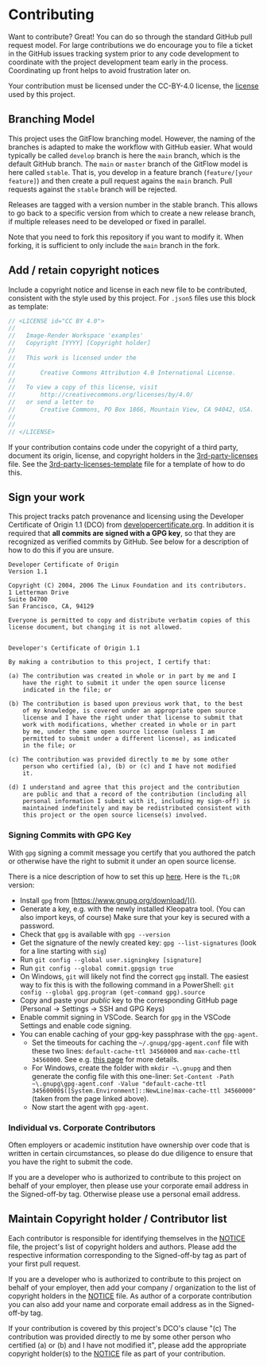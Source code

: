 # Contributing

Want to contribute? Great! You can do so through the standard GitHub pull
request model. For large contributions we do encourage you to file a ticket in
the GitHub issues tracking system prior to any code development to coordinate
with the project development team early in the process. Coordinating up
front helps to avoid frustration later on.

Your contribution must be licensed under the CC-BY-4.0 license, the [license](LICENSE.md)
used by this project. 

## Branching Model

This project uses the GitFlow branching model. However, the naming of the branches is adapted to make the workflow with GitHub easier. What would typically be called `develop` branch is here the `main` branch, which is the default GitHub branch. The `main` or `master` branch of the GitFlow model is here called `stable`. That is, you develop in a feature branch (`feature/[your feature]`) and then create a pull request agains the `main` branch. Pull requests against the `stable` branch will be rejected.

Releases are tagged with a version number in the stable branch. This allows to go back to a specific version from which to create a new release branch, if multiple releases need to be developed or fixed in parallel.

Note that you need to fork this repository if you want to modify it. When forking, it is sufficient to only include the `main` branch in the fork.


## Add / retain copyright notices

Include a copyright notice and license in each new file to be contributed,
consistent with the style used by this project. For `.json5` files use this block as template:

```cpp
// <LICENSE id="CC BY 4.0">
//
//   Image-Render Workspace 'examples'
//   Copyright [YYYY] [Copyright holder]
//   
//   This work is licensed under the 
//   
//       Creative Commons Attribution 4.0 International License.
//   
//   To view a copy of this license, visit 
//       http://creativecommons.org/licenses/by/4.0/ 
//   or send a letter to 
//       Creative Commons, PO Box 1866, Mountain View, CA 94042, USA.
//   
//
// </LICENSE>
```

If your contribution contains code under the copyright of a third party, document its origin, license, and
copyright holders in the [3rd-party-licenses](3rd-party-licenses.md) file. See the [3rd-party-licenses-template](3rd-party-licenses-template.txt) file for a template of how to do this. 

## Sign your work

This project tracks patch provenance and licensing using the Developer
Certificate of Origin 1.1 (DCO) from [developercertificate.org][DCO]. In addition it is required that **all commits are signed with a GPG key**, so that they are recognized as verified commits by GitHub. See below for a description of how to do this if you are unsure.

```text
Developer Certificate of Origin
Version 1.1

Copyright (C) 2004, 2006 The Linux Foundation and its contributors.
1 Letterman Drive
Suite D4700
San Francisco, CA, 94129

Everyone is permitted to copy and distribute verbatim copies of this
license document, but changing it is not allowed.


Developer's Certificate of Origin 1.1

By making a contribution to this project, I certify that:

(a) The contribution was created in whole or in part by me and I
    have the right to submit it under the open source license
    indicated in the file; or

(b) The contribution is based upon previous work that, to the best
    of my knowledge, is covered under an appropriate open source
    license and I have the right under that license to submit that
    work with modifications, whether created in whole or in part
    by me, under the same open source license (unless I am
    permitted to submit under a different license), as indicated
    in the file; or

(c) The contribution was provided directly to me by some other
    person who certified (a), (b) or (c) and I have not modified
    it.

(d) I understand and agree that this project and the contribution
    are public and that a record of the contribution (including all
    personal information I submit with it, including my sign-off) is
    maintained indefinitely and may be redistributed consistent with
    this project or the open source license(s) involved.
```

### Signing Commits with GPG Key

With `gpg` signing a commit message you certify that you authored the patch
or otherwise have the right to submit it under an open source license. 

There is a nice description of how to set this up [here](https://dev.to/devmount/signed-git-commits-in-vs-code-36do). Here is the `TL;DR` version:

- Install `gpg` from [https://www.gnupg.org/download/]().
- Generate a key, e.g. with the newly installed Kleopatra tool. (You can also import keys, of course) Make sure that your key is secured with a password. 
- Check that `gpg` is available with `gpg --version`
- Get the signature of the newly created key: `gpg --list-signatures` (look for a line starting with `sig`)
- Run `git config --global user.signingkey [signature]`
- Run `git config --global commit.gpgsign true`
- On Windows, `git` will likely not find the correct `gpg` install. The easiest way to fix this is with the following command in a PowerShell: `git config --global gpg.program (get-command gpg).source`
- Copy and paste your *public* key to the corresponding GitHub page (Personal -> Settings -> SSH and GPG Keys)
- Enable commit signing in VSCode. Search for `gpg` in the VSCode Settings and enable code signing. 
- You can enable caching of your gpg-key passphrase with the `gpg-agent`. 
    - Set the timeouts for caching the `~/.gnupg/gpg-agent.conf` file with these two lines: `default-cache-ttl 34560000` and `max-cache-ttl 34560000`. See e.g. [this page](https://superuser.com/questions/624343/keep-gnupg-credentials-cached-for-entire-user-session) for more details.
    - For Windows, create the folder with `mkdir ~\.gnupg` and then generate the config file with this one-liner: `Set-Content -Path ~\.gnupg\gpg-agent.conf -Value "default-cache-ttl 34560000$([System.Environment]::NewLine)max-cache-ttl 34560000"` (taken from the page linked above).
    - Now start the agent with `gpg-agent`.


### Individual vs. Corporate Contributors

Often employers or academic institution have ownership over code that is
written in certain circumstances, so please do due diligence to ensure that
you have the right to submit the code.

If you are a developer who is authorized to contribute to this project on
behalf of your employer, then please use your corporate email address in the
Signed-off-by tag. Otherwise please use a personal email address.

## Maintain Copyright holder / Contributor list

Each contributor is responsible for identifying themselves in the
[NOTICE](NOTICE) file, the project's list of copyright holders and authors.
Please add the respective information corresponding to the Signed-off-by tag
as part of your first pull request.

If you are a developer who is authorized to contribute to this project on
behalf of your employer, then add your company / organization to the list of
copyright holders in the [NOTICE](NOTICE) file. As author of a corporate
contribution you can also add your name and corporate email address as in the
Signed-off-by tag.

If your contribution is covered by this project's DCO's clause "(c) The
contribution was provided directly to me by some other person who certified
(a) or (b) and I have not modified it", please add the appropriate copyright
holder(s) to the [NOTICE](NOTICE) file as part of your contribution.

[DCO]: https://developercertificate.org/

[SubmittingPatches]: https://github.com/wking/signed-off-by/blob/7d71be37194df05c349157a2161c7534feaf86a4/Documentation/SubmittingPatches
